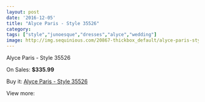 ```yaml
---
layout: post
date: '2016-12-05'
title: "Alyce Paris - Style 35526"
category: 
tags: ["style","junoesque","dresses","alyce","wedding"]
image: http://img.sequinious.com/20867-thickbox_default/alyce-paris-style-35526.jpg
---
```

Alyce Paris - Style 35526

On Sales: **$335.99**
<a href="https://www.sequinious.com/9304-alyce-paris-style-35526.html"><amp-img layout="responsive" width="600" height="600" src="//img.sequinious.com/20867-thickbox_default/alyce-paris-style-35526.jpg" alt="Alyce Paris - Style 35526 0" /></a>

Buy it: [Alyce Paris - Style 35526](https://www.sequinious.com/9304-alyce-paris-style-35526.html "Alyce Paris - Style 35526")

View more: [](https://www.sequinious.com/- "")